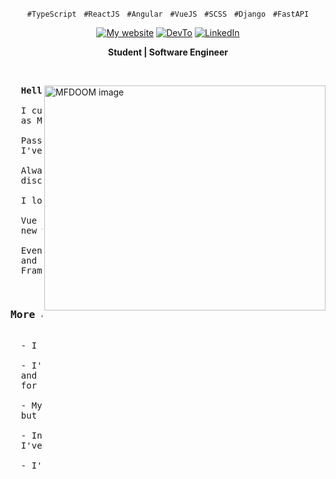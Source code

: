 <p align="center">
  <code>#TypeScript</code> &nbsp;
  <code>#ReactJS</code> &nbsp;
  <code>#Angular</code> &nbsp;
  <code>#VueJS</code> &nbsp;
  <code>#SCSS</code> &nbsp;
  <code>#Django</code> &nbsp;
  <code>#FastAPI</code>
</p>

<!-- Icons -->
<div align="center">
  <a href="https://www.oerebor.dev/" title="Learn With Me">
    <img alt="My website" src="https://img.shields.io/badge/oerebor.dev-%20-red"></a>
  <a href="https://dev.to/deverebor" title="Follow Me">
    <img src="https://img.shields.io/badge/Dev.To-%20%20-black" alt="DevTo" /></a>
  <a href="https://www.linkedin.com/in/lucas-souza-dev/" title="Conect with me">
    <img alt="LinkedIn" src="https://img.shields.io/badge/Linked--In-%20%20%20%20-blue"></a>
</div>

<!-- Title -->
<div align="center">
  <p>
    <strong>Student | Software Engineer</strong>
  </p>
</div>

&nbsp;

<img
  src="https://cdn.dribbble.com/users/965184/screenshots/14302941/doom-final-dribbble2.gif"
  min-width="400px"
  width="450px"
  height="360px"
  align="right"
  alt="MFDOOM image"
/>

<!-- Main Content -->
<pre align="justify">
  <strong>Hello friend 👋🏽</strong>

  I currently work at <a href="" target="_blank">?</a>
  as Mid Front-End Software Engineer job.

  Passionate about technology since I was 15,
  I've been studying since that day.

  Always me ventured into creating things,
  discovering and changing is what moves me.

  I love learning and teaching.

  Vue Evangelist, I'm always looking for
  new ways to improve my code.

  Even though I love Vue, I always study
  and improve my knowledge in other
  Frameworks like Angular and Next.
</pre>

<pre width="100%">
  <h3>More about me</h3>
  - I compose songs well before thinking about programming.

  - I've played basketball for almost 8 years in a roll
  and I've even won student championships
  for the #GoHillWolves team!

  - My first website had a total design of 90,
  but I think these days it wouldn't make sense hahaha.

  - In addition to participating in rap battles,
  I've also won beatbox championships!

  - I'm an extremely fan of Rapper MF DOOM's work
</pre>

<!-- <img
  width="50%"
  align="center"
  src="https://github-readme-stats.vercel.app/api?username=deverebor&show_icons=true&theme=dark&include_all_commits=true&count_private=true"
/>

<img
  width="50%"
  align="center"
  src="https://github-readme-stats.vercel.app/api/top-langs/?username=deverebor&layout=compact&langs_count=6&theme=dark"
/> -->
